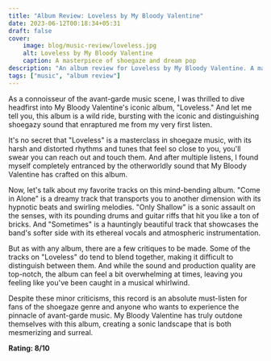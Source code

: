 ```yaml
---
title: "Album Review: Loveless by My Bloody Valentine"
date: 2023-06-12T00:18:34+05:31
draft: false
cover: 
    image: blog/music-review/loveless.jpg
    alt: Loveless by My Bloody Valentine
    caption: A masterpiece of shoegaze and dream pop
description: "An album review for Loveless by My Bloody Valentine. A masterpiece of shoegaze and dream pop."
tags: ["music", "album review"]
---
```


As a connoisseur of the avant-garde music scene, I was thrilled to dive headfirst into My Bloody Valentine's iconic album, "Loveless." And let me tell you, this album is a wild ride, bursting with the iconic and distinguishing shoegazy sound that enraptured me from my very first listen.

It's no secret that "Loveless" is a masterclass in shoegaze music, with its harsh and distorted rhythms and tunes that feel so close to you, you'll swear you can reach out and touch them. And after multiple listens, I found myself completely entranced by the otherworldly sound that My Bloody Valentine has crafted on this album.

Now, let's talk about my favorite tracks on this mind-bending album. "Come in Alone" is a dreamy track that transports you to another dimension with its hypnotic beats and swirling melodies. "Only Shallow" is a sonic assault on the senses, with its pounding drums and guitar riffs that hit you like a ton of bricks. And "Sometimes" is a hauntingly beautiful track that showcases the band's softer side with its ethereal vocals and atmospheric instrumentation.

But as with any album, there are a few critiques to be made. Some of the tracks on "Loveless" do tend to blend together, making it difficult to distinguish between them. And while the sound and production quality are top-notch, the album can feel a bit overwhelming at times, leaving you feeling like you've been caught in a musical whirlwind.

Despite these minor criticisms, this record is an absolute must-listen for fans of the shoegaze genre and anyone who wants to experience the pinnacle of avant-garde music. My Bloody Valentine has truly outdone themselves with this album, creating a sonic landscape that is both mesmerizing and surreal.

**Rating: 8/10**

